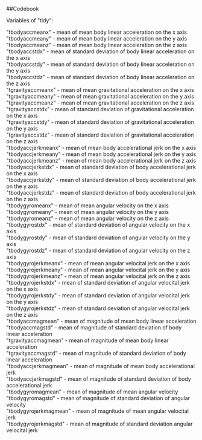##Codebook

Variables of "tidy":

"tbodyaccmeanx" - mean of mean body linear acceleration on the x axis                  
"tbodyaccmeany" - mean of mean body linear acceleration on the y axis                    
"tbodyaccmeanz" - mean of mean body linear acceleration on the z axis                    
"tbodyaccstdx" - mean of standard deviation of body linear acceleration on the x axis                  
"tbodyaccstdy" - mean of standard deviation of body linear acceleration on the y axis                      
"tbodyaccstdz" - mean of standard deviation of body linear acceleration on the z axis                     
"tgravityaccmeanx" - mean of mean gravitational acceleration on the x axis                  
"tgravityaccmeany" - mean of mean gravitational acceleration on the y axis                 
"tgravityaccmeanz" - mean of mean gravitational acceleration on the z axis                  
"tgravityaccstdx" - mean of standard deviation of gravitational acceleration on the x axis                   
"tgravityaccstdy" - mean of standard deviation of gravitational acceleration on the y axis                   
"tgravityaccstdz" - mean of standard deviation of gravitational acceleration on the z axis                  
"tbodyaccjerkmeanx" - mean of mean body accelerational jerk on the x axis               
"tbodyaccjerkmeany" - mean of mean body accelerational jerk on the y axis              
"tbodyaccjerkmeanz" - mean of mean body accelerational jerk on the z axis           
"tbodyaccjerkstdx" - mean of standard deviation of body accelerational jerk on the x axis            
"tbodyaccjerkstdy" - mean of standard deviation of body accelerational jerk on the y axis                 
"tbodyaccjerkstdz" - mean of standard deviation of body accelerational jerk on the z axis                  
"tbodygyromeanx" - mean of mean angular velocity on the x axis                   
"tbodygyromeany" - mean of mean angular velocity on the y axis                  
"tbodygyromeanz" - mean of mean angular velocity on the z axis                   
"tbodygyrostdx" - mean of standard deviation of angular velocity on the x axis                    
"tbodygyrostdy" - mean of standard deviation of angular velocity on the y axis                     
"tbodygyrostdz" - mean of standard deviation of angular velocity on the z axis                    
"tbodygyrojerkmeanx" - mean of mean angular velocital jerk on the x axis               
"tbodygyrojerkmeany" - mean of mean angular velocital jerk on the y axis               
"tbodygyrojerkmeanz" - mean of mean angular velocital jerk on the z axis               
"tbodygyrojerkstdx" - mean of standard deviation of angular velocital jerk on the x axis                 
"tbodygyrojerkstdy" - mean of standard deviation of angular velocital jerk on the y axis                  
"tbodygyrojerkstdz" - mean of standard deviation of angular velocital jerk on the z axis                  
"tbodyaccmagmean" - mean of magnitude of mean body linear acceleration               
"tbodyaccmagstd" - mean of magnitude of standard deviation of body linear acceleration                    
"tgravityaccmagmean" - mean of magnitude of mean body linear acceleration               
"tgravityaccmagstd" - mean of magnitude of standard deviation of body linear acceleration                
"tbodyaccjerkmagmean" - mean of magnitude of mean body accelerational jerk              
"tbodyaccjerkmagstd" - mean of magnitude of standard deviation of body accelerational jerk              
"tbodygyromagmean" - mean of magnitude of mean angular velocity                
"tbodygyromagstd" - mean of magnitude of standard deviation of angular velocity               
"tbodygyrojerkmagmean" - mean of magnitude of mean angular velocital jerk               
"tbodygyrojerkmagstd" - mean of magnitude of standard deviation angular velocital jerk               













